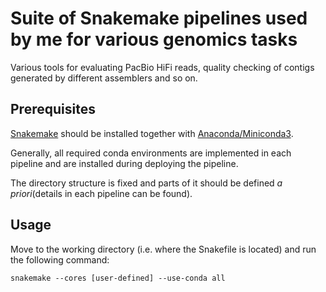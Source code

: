 # Suite of Snakemake pipelines used by me for various genomics tasks
Various tools for evaluating PacBio HiFi reads, quality checking of contigs generated by different assemblers and so on.

## Prerequisites
[Snakemake](https://snakemake.readthedocs.io/en/stable/) should be installed together with [Anaconda/Miniconda3](https://docs.anaconda.com/miniconda/).

Generally, all required conda environments are implemented in each pipeline and are installed during deploying the pipeline.

The directory structure is fixed and parts of it should be defined _a priori_(details in each pipeline can be found).

## Usage

Move to the working directory (i.e. where the Snakefile is located) and run the following command:

```
snakemake --cores [user-defined] --use-conda all
```
